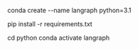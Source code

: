 conda create --name langraph python=3.1

pip install -r requirements.txt

cd python
conda activate langraph